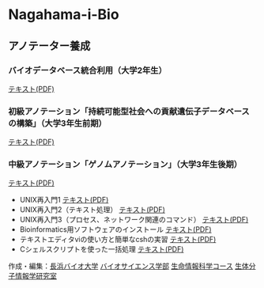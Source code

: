 # Nagahama-i-Bio
## アノテーター養成
### バイオデータベース統合利用（大学2年生）
[テキスト(PDF)]()
### 初級アノテーション「持続可能型社会への貢献遺伝子データベースの構築」（大学3年生前期）
[テキスト(PDF)]()
### 中級アノテーション「ゲノムアノテーション」（大学3年生後期）
[テキスト(PDF)]()
- UNIX再入門1
[テキスト(PDF)]()
- UNIX再入門2（テキスト処理）
[テキスト(PDF)]()
- UNIX再入門3（プロセス、ネットワーク関連のコマンド）
[テキスト(PDF)]()
- Bioinformatics用ソフトウェアのインストール
[テキスト(PDF)]()
- テキストエディタviの使い方と簡単なcshの実習
[テキスト(PDF)]()
- Cシェルスクリプトを使った一括処理
[テキスト(PDF)]()

作成・編集：[長浜バイオ大学](http://www.nagahama-i-bio.ac.jp/) [バイオサイエンス学部](http://www.nagahama-i-bio.ac.jp/course/cat32/) [生命情報科学コース](http://www.nagahama-i-bio.ac.jp/gakka/course_4.html) [生体分子情報学研究室](http://www.nagahama-i-bio.ac.jp/scholar/bioinfmtcs/ikemura.html)

